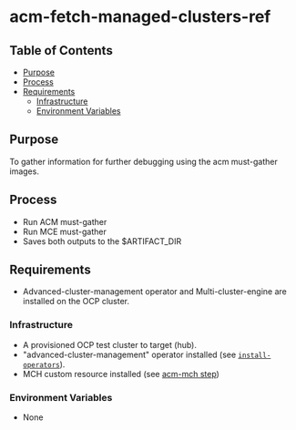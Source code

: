 # acm-fetch-managed-clusters-ref<!-- omit from toc -->

## Table of Contents<!-- omit from toc -->
- [Purpose](#purpose)
- [Process](#process)
- [Requirements](#requirements)
  - [Infrastructure](#infrastructure)
  - [Environment Variables](#environment-variables)

## Purpose

To gather information for further debugging using the acm must-gather images.

## Process

- Run ACM must-gather
- Run MCE must-gather
- Saves both outputs to the $ARTIFACT_DIR

## Requirements
- Advanced-cluster-management operator and Multi-cluster-engine are installed on the OCP cluster.

### Infrastructure

- A provisioned OCP test cluster to target (hub).
- "advanced-cluster-management" operator installed (see [`install-operators`](../../../step-registry/install-operators/README.md)).
- MCH custom resource installed (see [acm-mch step](../mch/README.md))

### Environment Variables

- None
